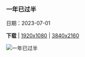 ### 一年已过半

日期：2023-07-01

**下载**  |  [1920x1080](https://cn.bing.com/th?id=OHR.HalfwayBoats_ZH-CN3563044251_1920x1080.jpg)  |  [3840x2160](https://cn.bing.com/th?id=OHR.HalfwayBoats_ZH-CN3563044251_UHD.jpg)

![一年已过半](https://cn.bing.com/th?id=OHR.HalfwayBoats_ZH-CN3563044251_1920x1080.jpg "费吕沃湖水道桥，荷兰 (© Frolova_Elena/Shutterstock)")


